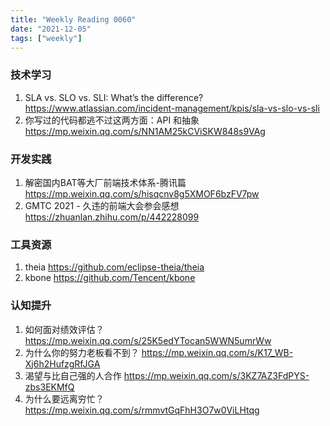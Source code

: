 ```yaml
---
title: "Weekly Reading 0060"
date: "2021-12-05"
tags: ["weekly"]
---
```


### 技术学习
1. SLA vs. SLO vs. SLI: What’s the difference? https://www.atlassian.com/incident-management/kpis/sla-vs-slo-vs-sli
2. 你写过的代码都逃不过这两方面：API 和抽象 https://mp.weixin.qq.com/s/NN1AM25kCViSKW848s9VAg

### 开发实践
1. 解密国内BAT等大厂前端技术体系-腾讯篇 https://mp.weixin.qq.com/s/hisqcnv8g5XMOF6bzFV7pw
2. GMTC 2021 - 久违的前端大会参会感想 https://zhuanlan.zhihu.com/p/442228099

### 工具资源
1. theia https://github.com/eclipse-theia/theia
2. kbone https://github.com/Tencent/kbone

### 认知提升
1. 如何面对绩效评估？ https://mp.weixin.qq.com/s/25K5edYTocan5WWN5umrWw
2. 为什么你的努力老板看不到？ https://mp.weixin.qq.com/s/K17_WB-Xj6h2HufzgRfJGA
3. 渴望与比自己强的人合作 https://mp.weixin.qq.com/s/3KZ7AZ3FdPYS-zbs3EKMfQ
4. 为什么要远离穷忙？https://mp.weixin.qq.com/s/rmmvtGqFhH3O7w0ViLHtqg